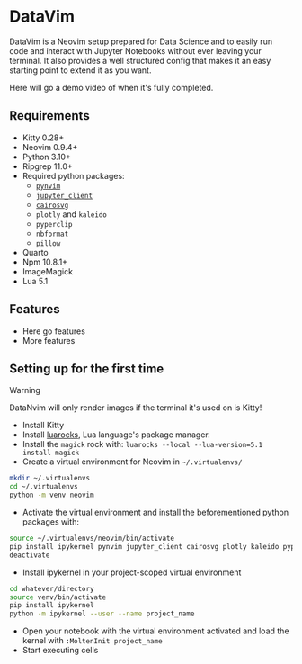 # DataVim
DataVim is a Neovim setup prepared for Data Science and to easily run code and interact with Jupyter Notebooks without ever leaving your terminal. It also provides a well structured config that makes it an easy starting point to extend it as you want.

Here will go a demo video of when it's fully completed.
## Requirements
- Kitty 0.28+
- Neovim 0.9.4+
- Python 3.10+
- Ripgrep 11.0+
- Required python packages:
    - [`pynvim`](https://github.com/neovim/pynvim)
    - [`jupyter_client`](https://github.com/jupyter/jupyter_client)
    - [`cairosvg`](https://cairosvg.org)
    - `plotly` and `kaleido`
    - `pyperclip`
    - `nbformat`
    - `pillow`
- Quarto
- Npm 10.8.1+
- ImageMagick
- Lua 5.1

## Features
- Here go features
- More features

## Setting up for the first time
>[!WARNING]
> DataNvim will only render images if the terminal it's used on is Kitty!

- Install Kitty
- Install [luarocks](https://luarocks.org/#quick-start), Lua language's package manager.
- Install the `magick` rock with: `luarocks --local --lua-version=5.1 install magick`
- Create a virtual environment for Neovim in `~/.virtualenvs/`
```bash
mkdir ~/.virtualenvs
cd ~/.virtualenvs
python -m venv neovim
```
- Activate the virtual environment and install the beforementioned python packages with:
```bash
source ~/.virtualenvs/neovim/bin/activate
pip install ipykernel pynvim jupyter_client cairosvg plotly kaleido pyperclip nbformat pillow
deactivate
```
- Install ipykernel in your project-scoped virtual environment
```bash
cd whatever/directory
source venv/bin/activate
pip install ipykernel
python -m ipykernel --user --name project_name
```
- Open your notebook with the virtual environment activated and load the kernel with `:MoltenInit project_name`
- Start executing cells

